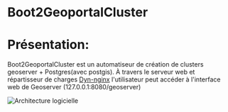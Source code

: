 Boot2GeoportalCluster
=====================

# Présentation:
Boot2GeoportalCluster est un automatiseur de création de clusters geoserver + Postgres(avec postgis).
À travers le serveur web et répartisseur de charges [Dyn-nginx](https://registry.hub.docker.com/u/dduportal/dyn-nginx/) l'utilisateur peut accéder à l'interface web de Geoserver (127.0.0.1:8080/geoserver)

![Architecture logicielle](https://github.com/cwamgis/Boot2GeoportalCluster/blob/master/images/architecture_logiciel.png)
